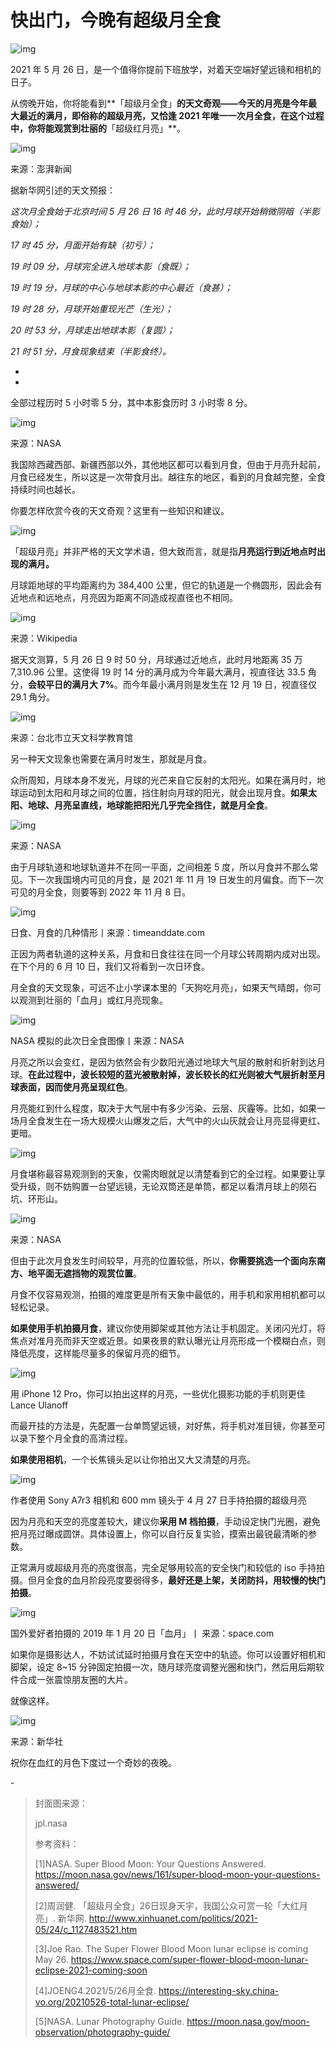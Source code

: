 # 快出门，今晚有超级月全食

![img](https://mmbiz.qpic.cn/mmbiz_png/SlOqFKqEO4E1F4jaAUUALmTSIDy6AT6U64nHXTSBQgZwViaphcf2rB7ia286lk6NDbM64bMYicpNXKicxOObITmzjQ/640?wx_fmt=png)



2021 年 5 月 26 日，是一个值得你提前下班放学，对着天空端好望远镜和相机的日子。





从傍晚开始，你将能看到**「超级月全食」**的天文奇观——今天的月亮是今年最大最近的满月，即俗称的超级月亮，又恰逢 2021 年唯一一次月全食，在这个过程中，你将能观赏到壮丽的**「超级红月亮」**。



![img](https://mmbiz.qpic.cn/mmbiz_gif/SlOqFKqEO4E1F4jaAUUALmTSIDy6AT6UcBSLkeiaGa5IjZIAYKrIoz8AAo5TTibGO5yHzrxAkerx1DWjNEJIlYFA/640?wx_fmt=gif)

来源：澎湃新闻



据新华网引述的天文预报：



*这次月全食始于北京时间 5 月 26 日 16 时 46 分，此时月球开始稍微阴暗（半影食始）；*

*17 时 45 分，月面开始有缺（初亏）；*

*19 时 09 分，月球完全进入地球本影（食既）；*

*19 时 19 分，月球的中心与地球本影的中心最近（食甚）；*

*19 时 28 分，月球开始重现光芒（生光）；*

*20 时 53 分，月球走出地球本影（复圆）；*

*21 时 51 分，月食现象结束（半影食终）。*

*
*

全部过程历时 5 小时零 5 分，其中本影食历时 3 小时零 8 分。



![img](https://mmbiz.qpic.cn/mmbiz_png/SlOqFKqEO4E1F4jaAUUALmTSIDy6AT6U0LQfpZ3E1QZwicMYN9pvIW9Ofe4S3ZC75zQ8yqIjdp1qY2pCcIumTTQ/640?wx_fmt=png)

来源：NASA



我国除西藏西部、新疆西部以外，其他地区都可以看到月食，但由于月亮升起前，月食已经发生，所以这是一次带食月出。越往东的地区，看到的月食越完整，全食持续时间也越长。



你要怎样欣赏今夜的天文奇观？这里有一些知识和建议。



![img](https://mmbiz.qpic.cn/mmbiz_png/SlOqFKqEO4E1F4jaAUUALmTSIDy6AT6UAxDcrlBsWJ40I07VVwLC5YRmnViaebZ5NreCB3XjkulBnciayo9jbKNg/640?wx_fmt=png)



「超级月亮」并非严格的天文学术语，但大致而言，就是指**月亮运行到近地点时出现的满月。**



月球距地球的平均距离约为 384,400 公里，但它的轨道是一个椭圆形，因此会有近地点和远地点，月亮因为距离不同造成视直径也不相同。



![img](https://mmbiz.qpic.cn/mmbiz_png/SlOqFKqEO4E1F4jaAUUALmTSIDy6AT6UX8YZOZpkpUiclA7DiaBFeibuRicbSlOnOBiaWjnia69Rw0DgHDUA1epDwqPw/640?wx_fmt=png)

来源：Wikipedia



据天文测算，5 月 26 日 9 时 50 分，月球通过近地点，此时月地距离 35 万 7,310.96 公里。这使得 19 时 14 分的满月成为今年最大满月，视直径达 33.5 角分，**会较平日的满月大 7%**。而今年最小满月则是发生在 12 月 19 日，视直径仅 29.1 角分。



![img](https://mmbiz.qpic.cn/mmbiz_jpg/SlOqFKqEO4E1F4jaAUUALmTSIDy6AT6UcftJnAKHL14fJibIz0NiarXSlLaiabkw3PCUZP6Ds7ib2YW36DXiamevd4A/640?wx_fmt=jpeg)

来源：台北市立天文科学教育馆



另一种天文现象也需要在满月时发生，那就是月食。



众所周知，月球本身不发光，月球的光芒来自它反射的太阳光。如果在满月时，地球运动到太阳和月球之间的位置，挡住射向月球的阳光，就会出现月食。**如果太阳、地球、月亮呈直线，地球能把阳光几乎完全挡住，就是月全食**。



![img](https://mmbiz.qpic.cn/mmbiz_jpg/SlOqFKqEO4E1F4jaAUUALmTSIDy6AT6UehA7SO4aJbbnUSIU0MjTzsibGcibmrABrBAb4dicFy8tcafemicsAHHFbA/640?wx_fmt=jpeg)

来源：NASA



由于月球轨道和地球轨道并不在同一平面，之间相差 5 度，所以月食并不那么常见。下一次我国境内可见的月食，是 2021 年 11 月 19 日发生的月偏食。而下一次可见的月全食，则要等到 2022 年 11 月 8 日。



![img](https://mmbiz.qpic.cn/mmbiz_png/SlOqFKqEO4E1F4jaAUUALmTSIDy6AT6UEWqZ07QdOuBhfEQB7dAHhQrIZQjylt1QtWzhc5iasb8NLXtUicOs1icaQ/640?wx_fmt=png)

日食、月食的几种情形丨来源：timeanddate.com



正因为两者轨道的这种关系，月食和日食往往在同一个月球公转周期内成对出现。在下个月的 6 月 10 日，我们又将看到一次日环食。



月全食的天文现象，可远不止小学课本里的「天狗吃月亮」，如果天气晴朗，你可以观测到壮丽的「血月」或红月亮现象。



![img](https://mmbiz.qpic.cn/mmbiz_jpg/SlOqFKqEO4E1F4jaAUUALmTSIDy6AT6UkicibQ1wh31P56icE1t8Lz8dcAXNARd7RFW6zQ8CXZ4EIv7RmyEwIkYqg/640?wx_fmt=jpeg)

NASA 模拟的此次日全食图像丨来源：NASA



月亮之所以会变红，是因为依然会有少数阳光通过地球大气层的散射和折射到达月球。**在此过程中，波长较短的蓝光被散射掉，波长较长的红光则被大气层折射至月球表面，因而使月亮呈现红色**。



月亮能红到什么程度，取决于大气层中有多少污染、云层、灰霾等。比如，如果一场月全食发生在一场大规模火山爆发之后，大气中的火山灰就会让月亮显得更红、更暗。



![img](https://mmbiz.qpic.cn/mmbiz_png/SlOqFKqEO4E1F4jaAUUALmTSIDy6AT6UVvUiaicf7ghib7tkZGs3zGR3KcArYYYibCpHfJB7RWoGzCEsV4SmYN9jFg/640?wx_fmt=png)



月食堪称最容易观测到的天象，仅需肉眼就足以清楚看到它的全过程。如果要让享受升级，则不妨购置一台望远镜，无论双筒还是单筒，都足以看清月球上的陨石坑、环形山。



![img](https://mmbiz.qpic.cn/mmbiz_jpg/SlOqFKqEO4E1F4jaAUUALmTSIDy6AT6UiaiaJ2ia3F7zMXeCEL3ibgiaFJCaqgr5QffqOYhias0TdgSIEJnLyrg16DhQ/640?wx_fmt=jpeg)

来源：NASA



但由于此次月食发生时间较早，月亮的位置较低，所以，**你需要挑选一个面向东南方、地平面无遮挡物的观赏位置**。



月食不仅容易观测，拍摄的难度更是所有天象中最低的，用手机和家用相机都可以轻松记录。



**如果使用手机拍摄月食**，建议你使用脚架或其他方法让手机固定。关闭闪光灯，将焦点对准月亮而非天空或近景。如果夜景的默认曝光让月亮形成一个模糊白点，则降低亮度，这样能尽量多的保留月亮的细节。



![img](https://mmbiz.qpic.cn/mmbiz_jpg/SlOqFKqEO4E1F4jaAUUALmTSIDy6AT6UySds8cTpIZZYicJwNkp0XB0G5PibrPiaYcibHD73HMTbcCG2BjOYS1bIcw/640?wx_fmt=jpeg)

用 iPhone 12 Pro，你可以拍出这样的月亮，一些优化摄影功能的手机则更佳 Lance Ulanoff



而最开挂的方法是，先配置一台单筒望远镜，对好焦，将手机对准目镜，你甚至可以录下整个月全食的高清过程。



**如果使用相机**，一个长焦镜头足以让你拍出又大又清楚的月亮。



![img](https://mmbiz.qpic.cn/mmbiz_jpg/SlOqFKqEO4E1F4jaAUUALmTSIDy6AT6U6ABmecSJJtuKvFKY9rNcV9OJicJAuvaBWibVvIibGiarI6trF8yZ7JTAzA/640?wx_fmt=jpeg)

作者使用 Sony A7r3 相机和 600 mm 镜头于 4 月 27 日手持拍摄的超级月亮



因为月亮和天空的亮度差较大，建议你**采用 M 档拍摄**，手动设定快门光圈，避免把月亮过曝成圆饼。具体设置上，你可以自行反复实验，摸索出最锐最清晰的参数。



正常满月或超级月亮的亮度很高，完全足够用较高的安全快门和较低的 iso 手持拍摄。但月全食的血月阶段亮度要弱得多，**最好还是上架，关闭防抖，用较慢的快门拍摄**。



![img](https://mmbiz.qpic.cn/mmbiz_jpg/SlOqFKqEO4E1F4jaAUUALmTSIDy6AT6UbAW1H0SUbibqIBlWDjeY6MjsQAByc2UaKicj1FGQrxYRSicRJAmLjZ9Uw/640?wx_fmt=jpeg)



国外爱好者拍摄的 2019 年 1 月 20 日「血月」丨 来源：space.com



如果你是摄影达人，不妨试试延时拍摄月食在天空中的轨迹。你可以设置好相机和脚架，设定 8~15 分钟固定拍摄一次，随月球亮度调整光圈和快门，然后用后期软件合成一张震惊朋友圈的大片。



就像这样。



![img](https://mmbiz.qpic.cn/mmbiz_jpg/SlOqFKqEO4E1F4jaAUUALmTSIDy6AT6UBGFlr1NVbPaVMxnTYFuUgjx8uap8BmGvPK7KaxcCERicNibwo3MmRtSg/640?wx_fmt=jpeg)

来源：新华社



祝你在血红的月色下度过一个奇妙的夜晚。



\-



> 封面图来源：
>
> 
>
> jpl.nasa
>
> 
>
> 参考资料：
>
> 
>
> [1]NASA. Super Blood Moon: Your Questions Answered. https://moon.nasa.gov/news/161/super-blood-moon-your-questions-answered/
>
> 
>
> [2]周润健. 「超级月全食」26日现身天宇，我国公众可赏一轮「大红月亮」. 新华网. http://www.xinhuanet.com/politics/2021-05/24/c_1127483521.htm
>
> 
>
> [3]Joe Rao. The Super Flower Blood Moon lunar eclipse is coming May 26. https://www.space.com/super-flower-blood-moon-lunar-eclipse-2021-coming-soon
>
> 
>
> [4]JOENG4.2021/5/26月全食. https://interesting-sky.china-vo.org/20210526-total-lunar-eclipse/
>
> 
>
> [5]NASA. Lunar Photography Guide. https://moon.nasa.gov/moon-observation/photography-guide/